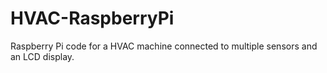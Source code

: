 # HVAC-RaspberryPi
Raspberry Pi code for a HVAC machine connected to multiple sensors and an LCD display. 
